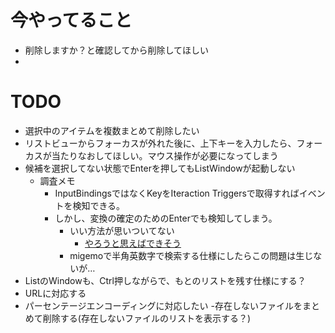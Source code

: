 ﻿# 今やってること
- 削除しますか？と確認してから削除してほしい
- 
# TODO
- 選択中のアイテムを複数まとめて削除したい
- リストビューからフォーカスが外れた後に、上下キーを入力したら、フォーカスが当たりなおしてほしい。マウス操作が必要になってしまう
- 候補を選択してない状態でEnterを押してもListWindowが起動しない
    - 調査メモ
        - InputBindingsではなくKeyをIteraction Triggersで取得すればイベントを検知できる。
        - しかし、変換の確定のためのEnterでも検知してしまう。
            - いい方法が思いついてない
                - [やろうと思えばできそう](http://www.madeinclinic.jp/c/20180421/)
            - migemoで半角英数字で検索する仕様にしたらこの問題は生じないが…
- ListのWindowも、Ctrl押しながらで、もとのリストを残す仕様にする？
- URLに対応する
- パーセンテージエンコーディングに対応したい
-存在しないファイルをまとめて削除する(存在しないファイルのリストを表示する？)
